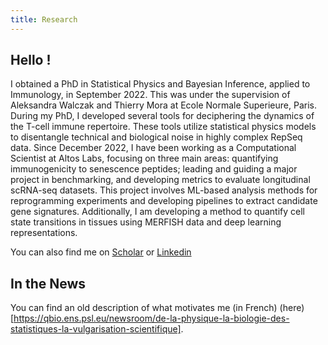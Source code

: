 ```yaml
---
title: Research
---
```

## Hello !

I obtained a PhD in Statistical Physics and Bayesian Inference, applied to Immunology, in September 2022. This was under the supervision of Aleksandra Walczak and Thierry Mora at Ecole Normale Superieure, Paris. During my PhD, I developed several tools for deciphering the dynamics of the T-cell immune repertoire. These tools utilize statistical physics models to disentangle technical and biological noise in highly complex RepSeq data. Since December 2022, I have been working as a Computational Scientist at Altos Labs, focusing on three main areas: quantifying immunogenicity to senescence peptides; leading and guiding a major project in benchmarking, and developing metrics to evaluate longitudinal scRNA-seq datasets. This project involves ML-based analysis methods for reprogramming experiments and developing pipelines to extract candidate gene signatures. Additionally, I am developing a method to quantify cell state transitions in tissues using MERFISH data and deep learning representations.

You can also find me on [Scholar](https://scholar.google.com/citations?user=dHG764wAAAAJ&hl=en) or [Linkedin](https://www.https://www.linkedin.com/in/meriem-bensouda-ph-d-b5a85ba9/)

## In the News
You can find an old description of what motivates me (in French) (here)[https://qbio.ens.psl.eu/newsroom/de-la-physique-la-biologie-des-statistiques-la-vulgarisation-scientifique].

